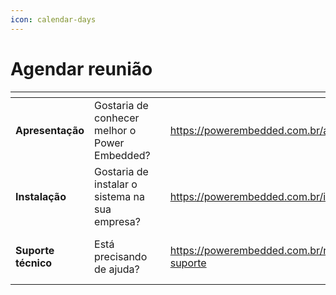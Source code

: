 ```yaml
---
icon: calendar-days
---
```


# Agendar reunião

<table data-view="cards"><thead><tr><th></th><th></th><th data-hidden></th><th data-hidden data-type="content-ref"></th><th data-hidden data-card-cover data-type="files"></th><th data-hidden data-card-target data-type="content-ref"></th></tr></thead><tbody><tr><td><strong>Apresentação</strong></td><td>Gostaria de conhecer melhor o Power Embedded?</td><td></td><td><a href="https://powerembedded.com.br/apresentacao">https://powerembedded.com.br/apresentacao</a></td><td><a href="../.gitbook/assets/Design sem nome (41) (1).png">Design sem nome (41) (1).png</a></td><td><a href="https://powerembedded.com.br/apresentacao">https://powerembedded.com.br/apresentacao</a></td></tr><tr><td><strong>Instalação</strong></td><td>Gostaria de instalar o sistema na sua empresa?</td><td></td><td><a href="https://powerembedded.com.br/instalacao">https://powerembedded.com.br/instalacao</a></td><td><a href="../.gitbook/assets/Design sem nome (42) (1).png">Design sem nome (42) (1).png</a></td><td><a href="https://powerembedded.com.br/instalacao">https://powerembedded.com.br/instalacao</a></td></tr><tr><td><strong>Suporte técnico</strong></td><td>Está precisando de ajuda?</td><td></td><td><a href="https://powerembedded.com.br/reuniao-suporte">https://powerembedded.com.br/reuniao-suporte</a></td><td><a href="../.gitbook/assets/Design sem nome (43).png">Design sem nome (43).png</a></td><td><a href="https://powerembedded.com.br/reuniao-suporte">https://powerembedded.com.br/reuniao-suporte</a></td></tr></tbody></table>


